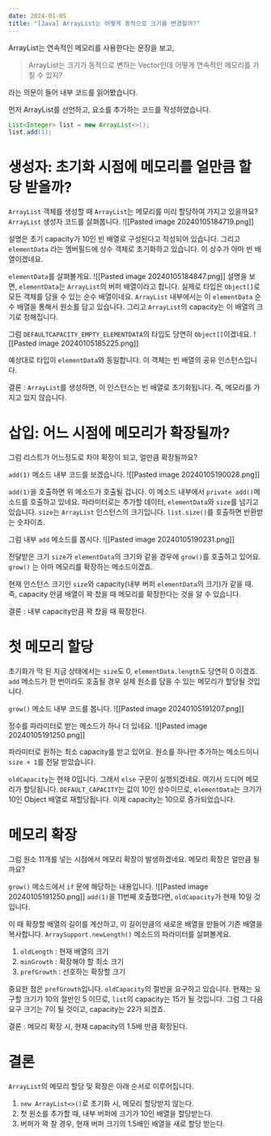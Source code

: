 ```yaml
---
date: 2024-01-05
title: "[Java] ArrayList는 어떻게 동적으로 크기를 변경할까?"
---
```



ArrayList는 연속적인 메모리를 사용한다는 문장을 보고,

> ArrayList는 크기가 동적으로 변하는 Vector인데 어떻게 연속적인 메모리를 가질 수 있지?

라는 의문이 들어 내부 코드를 읽어봤습니다.


먼저 ArrayList를 선언하고, 요소를 추가하는 코드를 작성하였습니다.

```java
List<Integer> list = new ArrayList<>();
list.add(1);
```


  
# 생성자: 초기화 시점에 메모리를 얼만큼 할당 받을까?

`ArrayList` 객체를 생성할 때 `ArrayList`는 메모리를 미리 할당하여 가지고 있을까요?
`ArrayList` 생성자 코드를 살펴봅니다.
![[Pasted image 20240105184719.png]]

설명은 초기 capacity가 10인 빈 배열로 구성된다고 작성되어 있습니다. 그리고 `elementData` 라는 멤버필드에 상수 객체로 초기화하고 있습니다. 이 상수가 아마 빈 배열이겠네요.

`elementData`를 살펴볼게요.
![[Pasted image 20240105184847.png]]
설명을 보면, `elementData`는 `ArrayList`의 버퍼 배열이라고 합니다. 
실제로 타입은 `Object[]`로 모든 객체를 담을 수 있는 순수 배열이네요. `ArrayList` 내부에서는 이 `elementData` 순수 배열을 통해서 원소를 담고 있습니다. 그리고 `ArrayList`의 capacity는 이 배열의 크기로 정해집니다. 

그럼 `DEFAULTCAPACITY_EMPTY_ELEMENTDATA`의 타입도 당연히 `Object[]`이겠네요.
![[Pasted image 20240105185225.png]]

예상대로 타입이 `elementData`와 동일합니다. 이 객체는 빈 배열의 공유 인스턴스입니다.

결론 : `ArrayList`를 생성하면, 이 인스턴스는 빈 배열로 초기화됩니다. 즉, 메모리를 가지고 있지 않습니다.



# 삽입: 어느 시점에 메모리가 확장될까?

그럼 리스트가 어느정도로 차야 확장이 되고, 얼만큼 확장될까요?

`add(1)` 메소드 내부 코드를 보겠습니다.
![[Pasted image 20240105190028.png]]

`add(1)`을 호출하면 위 메소드가 호출될 겁니다.
이 메소드 내부에서 `private add()`메소드를 호출하고 있네요. 파라미터로는 추가할 데이터, `elementData`와 `size`를 넘기고 있습니다.
`size`는 `ArrayList` 인스턴스의 크기입니다. `list.size()`를 호출하면 반환받는 숫자이죠.

그럼 내부 `add` 메소드를 봅시다.
![[Pasted image 20240105190231.png]]

전달받은 크기 `size`가 `elementData`의 크기와 같을 경우에 `grow()`를 호출하고 있어요.
`grow()` 는 아마 메모리를 확장하는 메소드이겠죠.

현재 인스턴스 크기인 `size`와 capacity(내부 버퍼 `elementData`의 크기)가 같을 때.
즉, capacity 만큼 배열이 꽉 찼을 때 메모리를 확장한다는 것을 알 수 있습니다.

결론 : 내부 capacity만큼 꽉 찼을 때 확장한다.

# 첫 메모리 할당

초기화가 막 된 지금 상태에서는 `size`도 0, `elementData.length`도 당연히 0 이겠죠.
`add` 메소드가 한 번이라도 호출될 경우 실제 원소를 담을 수 있는 메모리가 할당될 것입니다.

`grow()` 메소드 내부 코드를 봅니다.
![[Pasted image 20240105191207.png]]

정수를 파라미터로 받는 메소드가 하나 더 있네요.
![[Pasted image 20240105191250.png]]

파라미터로 원하는 최소 capacity를 받고 있어요.
원소를 하나만 추가하는 메소드이니  `size + 1`를 전달 받았습니다.

`oldCapacity`는 현재 0입니다. 그래서 `else` 구문이 실행되겠네요.
여기서 드디어 메모리가 할당됩니다. 
`DEFAULT_CAPACITY`는 값이 10인 상수이므로, `elementData`는 크기가 10인 Object 배열로 재할당됩니다. 이제 capacity는 10으로 증가되었습니다.

# 메모리 확장

그럼 원소 11개를 넣는 시점에서 메모리 확장이 발생하겠네요. 메모리 확장은 얼만큼 될까요?

`grow()` 메소드에서 `if` 문에 해당하는 내용입니다.
![[Pasted image 20240105191250.png]]
`add(1)`을 11번째 호출했다면, `oldCapacity`가 현재 10일 것입니다.

이 때 확장할 배열의 길이를 계산하고, 이 길이만큼의 새로운 배열을 만들어 기존 배열을 복사합니다.
`ArraySupport.newLength()` 메소드의 파라미터를 살펴볼게요.
1. `oldLength` : 현재 배열의 크기
2. `minGrowth` : 확장해야 할 최소 크기
3. `prefGrowth` : 선호하는 확장할 크기

중요한 점은 `prefGrowth`입니다. `oldCapacity`의 절반을 요구하고 있습니다.
현재는 요구할 크기가 10의 절반인 5 이므로, `list`의 capacity는 15가 될 것입니다.
그럼 그 다음 요구 크기는 7이 될 것이고, capacity는 22가 되겠죠.

결론 : 메모리 확장 시, 현재 capacity의 1.5배 만큼 확장된다.


# 결론
`ArrayList`의 메모리 할당 및 확장은 아래 순서로 이루어집니다.
1. `new ArrayList<>()`로 초기화 시, 메모리 할당받지 않는다.
2. 첫 원소를 추가할 때, 내부 버퍼에 크기가 10인 배열을 할당받는다.
3. 버퍼가 꽉 찰 경우, 현재 버퍼 크기의 1.5배인 배열을 새로 할당 받는다.

